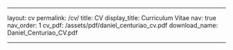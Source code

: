 
---
layout: cv
permalink: /cv/
title: CV
display_title: Curriculum Vitae 
nav: true
nav_order: 1
cv_pdf: /assets/pdf/daniel_centuriao_cv.pdf
download_name: Daniel_Centuriao_CV.pdf

---